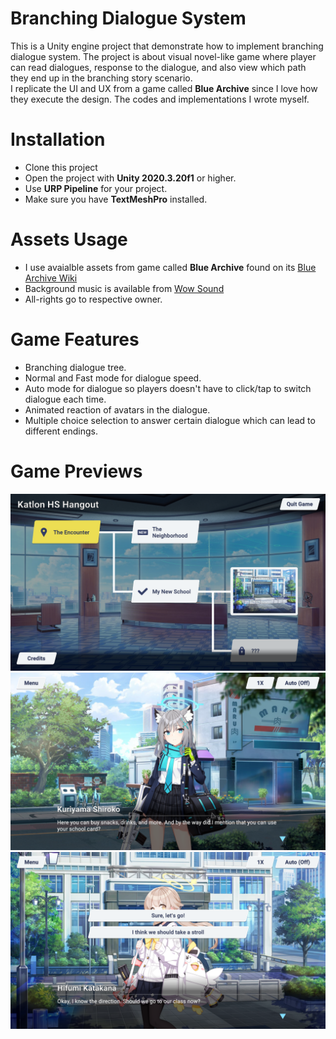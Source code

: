 # Branching Dialogue System
This is a Unity engine project that demonstrate how to implement branching dialogue system. The project is about visual novel-like game where player 
can read dialogues, response to the dialogue, and also view which path they end up in the branching story scenario.<br />
I replicate the UI and UX from a game called **Blue Archive** since I love how they execute the design. The codes and implementations I wrote myself.
# Installation
* Clone this project
* Open the project with **Unity 2020.3.20f1** or higher.
* Use **URP Pipeline** for your project.
* Make sure you have **TextMeshPro** installed.
# Assets Usage
* I use avaialble assets from game called **Blue Archive** found on its [Blue Archive Wiki](https://bluearchive.fandom.com/wiki/Blue_Archive_Wiki)
* Background music is available from [Wow Sound](https://wowsound.com/royalty-free-music-for-visual-novel.aspx)
* All-rights go to respective owner.
# Game Features
* Branching dialogue tree.
* Normal and Fast mode for dialogue speed.
* Auto mode for dialogue so players doesn't have to click/tap to switch dialogue each time.
* Animated reaction of avatars in the dialogue.
* Multiple choice selection to answer certain dialogue which can lead to different endings.
# Game Previews
![Preview 1](https://github.com/NauvalNC/Branching-Dialogue-System/blob/main/_docs/preview_1.png)
![Preview 2](https://github.com/NauvalNC/Branching-Dialogue-System/blob/main/_docs/preview_2.png)
![Preview 3](https://github.com/NauvalNC/Branching-Dialogue-System/blob/main/_docs/preview_3.png)
